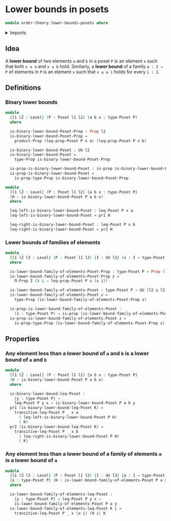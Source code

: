 # Lower bounds in posets

```agda
module order-theory.lower-bounds-posets where
```

<details><summary>Imports</summary>

```agda
open import foundation.dependent-pair-types
open import foundation.propositions
open import foundation.universe-levels

open import order-theory.posets
```

</details>

## Idea

A **lower bound** of two elements `a` and `b` in a poset `P` is an element `x`
such that both `x ≤ a` and `x ≤ b` hold. Similarly, a **lower bound** of a
family `a : I → P` of elements in `P` is an element `x` such that `x ≤ a i`
holds for every `i : I`.

## Definitions

### Binary lower bounds

```agda
module _
  {l1 l2 : Level} (P : Poset l1 l2) (a b x : type-Poset P)
  where

  is-binary-lower-bound-Poset-Prop : Prop l2
  is-binary-lower-bound-Poset-Prop =
    product-Prop (leq-prop-Poset P x a) (leq-prop-Poset P x b)

  is-binary-lower-bound-Poset : UU l2
  is-binary-lower-bound-Poset =
    type-Prop is-binary-lower-bound-Poset-Prop

  is-prop-is-binary-lower-bound-Poset : is-prop is-binary-lower-bound-Poset
  is-prop-is-binary-lower-bound-Poset =
    is-prop-type-Prop is-binary-lower-bound-Poset-Prop

module _
  {l1 l2 : Level} (P : Poset l1 l2) {a b x : type-Poset P}
  (H : is-binary-lower-bound-Poset P a b x)
  where

  leq-left-is-binary-lower-bound-Poset : leq-Poset P x a
  leq-left-is-binary-lower-bound-Poset = pr1 H

  leq-right-is-binary-lower-bound-Poset : leq-Poset P x b
  leq-right-is-binary-lower-bound-Poset = pr2 H
```

### Lower bounds of families of elements

```agda
module _
  {l1 l2 l3 : Level} (P : Poset l1 l2) {I : UU l3} (x : I → type-Poset P)
  where

  is-lower-bound-family-of-elements-Poset-Prop : type-Poset P → Prop (l2 ⊔ l3)
  is-lower-bound-family-of-elements-Poset-Prop z =
    Π-Prop I (λ i → leq-prop-Poset P z (x i))

  is-lower-bound-family-of-elements-Poset : type-Poset P → UU (l2 ⊔ l3)
  is-lower-bound-family-of-elements-Poset z =
    type-Prop (is-lower-bound-family-of-elements-Poset-Prop z)

  is-prop-is-lower-bound-family-of-elements-Poset :
    (z : type-Poset P) → is-prop (is-lower-bound-family-of-elements-Poset z)
  is-prop-is-lower-bound-family-of-elements-Poset z =
    is-prop-type-Prop (is-lower-bound-family-of-elements-Poset-Prop z)
```

## Properties

### Any element less than a lower bound of `a` and `b` is a lower bound of `a` and `b`

```agda
module _
  {l1 l2 : Level} (P : Poset l1 l2) {a b x : type-Poset P}
  (H : is-binary-lower-bound-Poset P a b x)
  where

  is-binary-lower-bound-leq-Poset :
    {y : type-Poset P} →
    leq-Poset P y x → is-binary-lower-bound-Poset P a b y
  pr1 (is-binary-lower-bound-leq-Poset K) =
    transitive-leq-Poset P _ x a
      ( leq-left-is-binary-lower-bound-Poset P H)
      ( K)
  pr2 (is-binary-lower-bound-leq-Poset K) =
    transitive-leq-Poset P _ x b
      ( leq-right-is-binary-lower-bound-Poset P H)
      ( K)
```

### Any element less than a lower bound of a family of elements `a` is a lower bound of `a`

```agda
module _
  {l1 l2 l3 : Level} (P : Poset l1 l2) {I : UU l3} {a : I → type-Poset P}
  {x : type-Poset P} (H : is-lower-bound-family-of-elements-Poset P a x)
  where

  is-lower-bound-family-of-elements-leq-Poset :
    {y : type-Poset P} → leq-Poset P y x →
    is-lower-bound-family-of-elements-Poset P a y
  is-lower-bound-family-of-elements-leq-Poset K i =
    transitive-leq-Poset P _ x (a i) (H i) K
```
